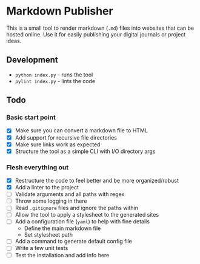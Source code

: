 # Markdown Publisher
This is a small tool to render markdown (`.md`) files into websites that can be hosted online.
Use it for easily publishing your digital journals or project ideas.

## Development
- `python index.py` - runs the tool
- `pylint index.py` - lints the code

## Todo
### Basic start point
- [x] Make sure you can convert a markdown file to HTML
- [x] Add support for recursive file directories
- [x] Make sure links work as expected
- [x] Structure the tool as a simple CLI with I/O directory args

### Flesh everything out
- [x] Restructure the code to feel better and be more organized/robust
- [x] Add a linter to the project
- [ ] Validate arguments and all paths with regex
- [ ] Throw some logging in there
- [ ] Read `.gitignore` files and ignore the paths within
- [ ] Allow the tool to apply a stylesheet to the generated sites
- [ ] Add a configuration file (`yaml`) to help with fine details
  - Define the main markdown file
  - Set stylesheet path
- [ ] Add a command to generate default config file
- [ ] Write a few unit tests
- [ ] Test the installation and add info here